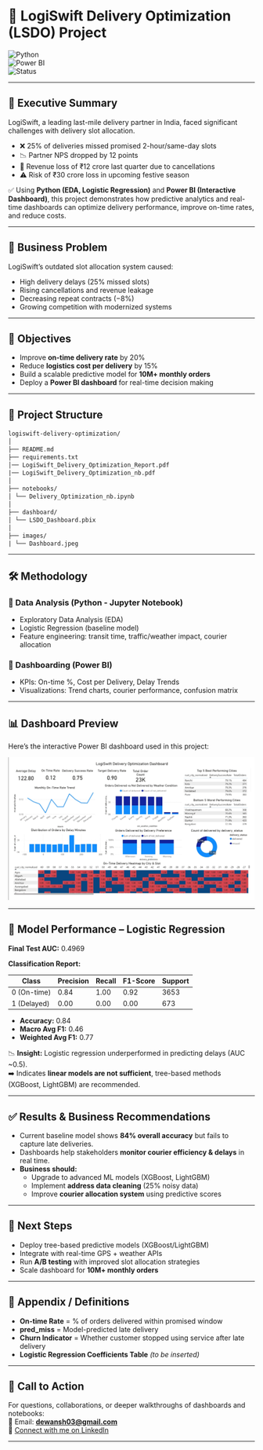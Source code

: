 # 🚚 LogiSwift Delivery Optimization (LSDO) Project  

![Python](https://img.shields.io/badge/Python-EDA%20%7C%20ML-blue)  
![Power BI](https://img.shields.io/badge/PowerBI-Interactive%20Dashboard-yellow)  
![Status](https://img.shields.io/badge/Status-Ongoing-green)  

---

## 📌 Executive Summary  
LogiSwift, a leading last-mile delivery partner in India, faced significant challenges with delivery slot allocation.  

- ❌ 25% of deliveries missed promised 2-hour/same-day slots  
- 📉 Partner NPS dropped by 12 points  
- 💸 Revenue loss of ₹12 crore last quarter due to cancellations  
- ⚠️ Risk of ₹30 crore loss in upcoming festive season  

✅ Using **Python (EDA, Logistic Regression)** and **Power BI (Interactive Dashboard)**, this project demonstrates how predictive analytics and real-time dashboards can optimize delivery performance, improve on-time rates, and reduce costs.  

---

## 🏢 Business Problem  
LogiSwift’s outdated slot allocation system caused:  
- High delivery delays (25% missed slots)  
- Rising cancellations and revenue leakage  
- Decreasing repeat contracts (−8%)  
- Growing competition with modernized systems  

---

## 🎯 Objectives  
- Improve **on-time delivery rate** by 20%  
- Reduce **logistics cost per delivery** by 15%  
- Build a scalable predictive model for **10M+ monthly orders**  
- Deploy a **Power BI dashboard** for real-time decision making  

---

## 📂 Project Structure  
```
logiswift-delivery-optimization/
│
├── README.md
├── requirements.txt
│── LogiSwift_Delivery_Optimization_Report.pdf
|── LogiSwift_Delivery_Optimization_nb.pdf
│
├── notebooks/
│ └── Delivery_Optimization_nb.ipynb
│
├── dashboard/
│ └── LSDO_Dashboard.pbix
│
├── images/
| └── Dashboard.jpeg
```
---

## 🛠️ Methodology  

### 🔹 Data Analysis (Python - Jupyter Notebook)  
- Exploratory Data Analysis (EDA)  
- Logistic Regression (baseline model)  
- Feature engineering: transit time, traffic/weather impact, courier allocation  

### 🔹 Dashboarding (Power BI)  
- KPIs: On-time %, Cost per Delivery, Delay Trends  
- Visualizations: Trend charts, courier performance, confusion matrix  

---

## 📊 Dashboard Preview  
Here’s the interactive Power BI dashboard used in this project:  

![Delivery Optimization Dashboard](images/Dashboard.jpeg)  

---

## 🤖 Model Performance – Logistic Regression  

**Final Test AUC:** 0.4969  

**Classification Report:**  

| Class       | Precision | Recall | F1-Score | Support |  
|-------------|-----------|--------|----------|---------|  
| 0 (On-time) | 0.84      | 1.00   | 0.92     | 3653    |  
| 1 (Delayed) | 0.00      | 0.00   | 0.00     | 673     |  

- **Accuracy:** 0.84  
- **Macro Avg F1:** 0.46  
- **Weighted Avg F1:** 0.77  

📉 **Insight:** Logistic regression underperformed in predicting delays (AUC ~0.5).  
➡️ Indicates **linear models are not sufficient**, tree-based methods (XGBoost, LightGBM) are recommended.  

---

## ✅ Results & Business Recommendations  
- Current baseline model shows **84% overall accuracy** but fails to capture late deliveries.  
- Dashboards help stakeholders **monitor courier efficiency & delays** in real time.  
- **Business should:**  
  - Upgrade to advanced ML models (XGBoost, LightGBM)  
  - Implement **address data cleaning** (25% noisy data)  
  - Improve **courier allocation system** using predictive scores  

---

## 🔮 Next Steps  
- Deploy tree-based predictive models (XGBoost/LightGBM)  
- Integrate with real-time GPS + weather APIs  
- Run **A/B testing** with improved slot allocation strategies  
- Scale dashboard for **10M+ monthly orders**  

---

## 📂 Appendix / Definitions  
- **On-time Rate** = % of orders delivered within promised window  
- **pred_miss** = Model-predicted late delivery  
- **Churn Indicator** = Whether customer stopped using service after late delivery  
- **Logistic Regression Coefficients Table** *(to be inserted)*  

---

## 🤝 Call to Action  

For questions, collaborations, or deeper walkthroughs of dashboards and notebooks:  
📩 Email: **dewansh03@gmail.com**  
🔗 [Connect with me on LinkedIn](https://www.linkedin.com/in/dewansh-vishwakarma)  

---
